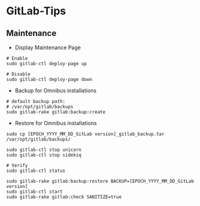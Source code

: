 # GitLab-Tips
## Maintenance
- Display Maintenance Page
```shell
# Enable
sudo gitlab-ctl deploy-page up

# Disable
sudo gitlab-ctl deploy-page down
```
- Backup for Omnibus installations
```shell
# default backup path:
# /var/opt/gitlab/backups
sudo gitlab-rake gitlab:backup:create
```
- Restore for Omnibus installations
```shell
sudo cp [EPOCH_YYYY_MM_DD_GitLab version]_gitlab_backup.tar /var/opt/gitlab/backups/

sudo gitlab-ctl stop unicorn
sudo gitlab-ctl stop sidekiq

# Verify
sudo gitlab-ctl status

sudo gitlab-rake gitlab:backup:restore BACKUP=[EPOCH_YYYY_MM_DD_GitLab version]
sudo gitlab-ctl start
sudo gitlab-rake gitlab:check SANITIZE=true
```
